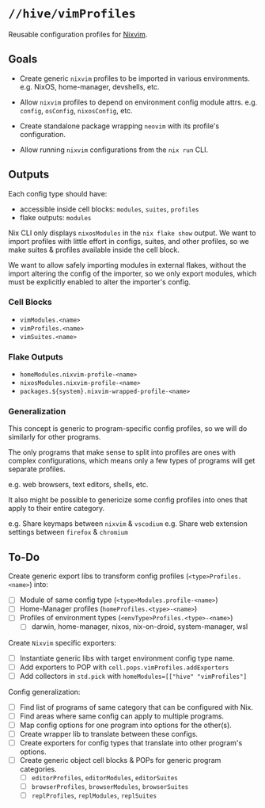 # `//hive/vimProfiles`

Reusable configuration profiles for [Nixvim](https://github.com/nix-community/nixvim).

## Goals

- Create generic `nixvim` profiles to be imported in various environments.
  e.g. NixOS, home-manager, devshells, etc.
- Allow `nixvim` profiles to depend on environment config module attrs.
  e.g. `config`, `osConfig`, `nixosConfig`, etc.

- Create standalone package wrapping `neovim` with its profile's configuration.
- Allow running `nixvim` configurations from the `nix run` CLI.

## Outputs

Each config type should have:

- accessible inside cell blocks: `modules`, `suites`, `profiles`
- flake outputs: `modules`

Nix CLI only displays `nixosModules` in the `nix flake show` output.
We want to import profiles with little effort in configs, suites, and other profiles,
so we make suites & profiles available inside the cell block.

We want to allow safely importing modules in external flakes,
without the import altering the config of the importer,
so we only export modules,
which must be explicitly enabled to alter the importer's config.

### Cell Blocks

- `vimModules.<name>`
- `vimProfiles.<name>`
- `vimSuites.<name>`

### Flake Outputs

- `homeModules.nixvim-profile-<name>`
- `nixosModules.nixvim-profile-<name>`
- `packages.${system}.nixvim-wrapped-profile-<name>`

### Generalization

This concept is generic to program-specific config profiles,
so we will do similarly for other programs.

The only programs that make sense to split into profiles are ones with complex configurations,
which means only a few types of programs will get separate profiles.

e.g. web browsers, text editors, shells, etc.

It also might be possible to genericize some config profiles into ones that apply to their entire category.

e.g. Share keymaps between `nixvim` & `vscodium`
e.g. Share web extension settings between `firefox` & `chromium`

## To-Do

Create generic export libs to transform config profiles (`<type>Profiles.<name>`) into:

- [ ] Module of same config type (`<type>Modules.profile-<name>`)
- [ ] Home-Manager profiles (`homeProfiles.<type>-<name>`)
- [ ] Profiles of environment types (`<envType>Profiles.<type>-<name>`)
  - [ ] darwin, home-manager, nixos, nix-on-droid, system-manager, wsl

Create `Nixvim` specific exporters:

- [ ] Instantiate generic libs with target environment config type name.
- [ ] Add exporters to POP with `cell.pops.vimProfiles.addExporters`
- [ ] Add collectors in `std.pick` with `homeModules=[["hive" "vimProfiles"]`

Config generalization:

- [ ] Find list of programs of same category that can be configured with Nix.
- [ ] Find areas where same config can apply to multiple programs.
- [ ] Map config options for one program into options for the other(s).
- [ ] Create wrapper lib to translate between these configs.
- [ ] Create exporters for config types that translate into other program's options.
- [ ] Create generic object cell blocks & POPs for generic program categories.
  - [ ] `editorProfiles`, `editorModules`, `editorSuites`
  - [ ] `browserProfiles`, `browserModules`, `browserSuites`
  - [ ] `replProfiles`, `replModules`, `replSuites`
